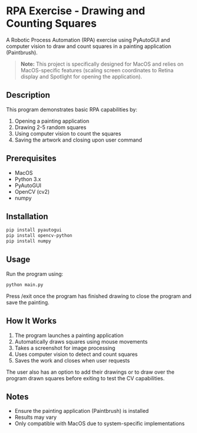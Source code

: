# RPA Exercise - Drawing and Counting Squares

A Robotic Process Automation (RPA) exercise using PyAutoGUI and computer vision to draw and count squares in a painting application (Paintbrush).

> **Note:** This project is specifically designed for MacOS and relies on MacOS-specific features (scaling screen coordinates to Retina display and Spotlight for opening the application).

## Description

This program demonstrates basic RPA capabilities by:
1. Opening a painting application
2. Drawing 2-5 random squares
3. Using computer vision to count the squares
4. Saving the artwork and closing upon user command

## Prerequisites

- MacOS
- Python 3.x
- PyAutoGUI
- OpenCV (cv2)
- numpy

## Installation

```bash
pip install pyautogui
pip install opencv-python
pip install numpy
```

## Usage

Run the program using:

```bash
python main.py
```

Press /exit once the program has finished drawing to close the program and save the painting.

## How It Works

1. The program launches a painting application
2. Automatically draws squares using mouse movements
3. Takes a screenshot for image processing
4. Uses computer vision to detect and count squares
5. Saves the work and closes when user requests

The user also has an option to add their drawings or to draw over the program drawn squares before exiting to test the CV capabilities.

## Notes

- Ensure the painting application (Paintbrush) is installed
- Results may vary
- Only compatible with MacOS due to system-specific implementations